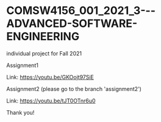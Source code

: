 # COMSW4156_001_2021_3---ADVANCED-SOFTWARE-ENGINEERING
individual project for Fall 2021

Assignment1

Link: https://youtu.be/GKOojt97SiE

Assignment2 (please go to the branch 'assignment2')

Link: https://youtu.be/tJT0OTnr6u0

Thank you!
